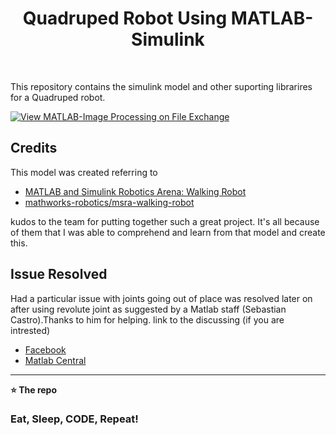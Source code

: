 <h1 align='center'> Quadruped Robot Using MATLAB-Simulink  </h1> <br>



This repository contains the simulink model and other suporting librarires for a Quadruped robot.



[![View MATLAB-Image Processing on File Exchange](https://www.mathworks.com/matlabcentral/images/matlab-file-exchange.svg)](https://in.mathworks.com/matlabcentral/fileexchange/99884-matlab-image-processing)



Credits
----------------------------------------------

This model was created referring to 
- [MATLAB and Simulink Robotics Arena: Walking Robot](https://in.mathworks.com/matlabcentral/fileexchange/64227-matlab-and-simulink-robotics-arena-walking-robot?s_tid=srchtitle_walking%20robot_6)
- [mathworks-robotics/msra-walking-robot](https://github.com/mathworks-robotics/msra-walking-robot) 

kudos to the team for putting together such a great project.
It's all because of them that I was able to comprehend and learn from that model and create this.

Issue Resolved
--------------------------------------------------
Had a particular issue with joints going out of place was resolved later on after using revolute joint as suggested by a Matlab staff (Sebastian Castro).Thanks to him for helping.
link to the discussing (if you are intrested)
- [Facebook](https://www.facebook.com/100017607456550/videos/305468520050061/)
- [Matlab Central](https://in.mathworks.com/matlabcentral/answers/418450-i-have-followed-the-following-tutorial-but-haven-t-got-any-output-please-help-me-out?s_tid=prof_contriblnk)



----------------------------------------------------
**⭐ The repo**



### Eat, Sleep, CODE, Repeat!





